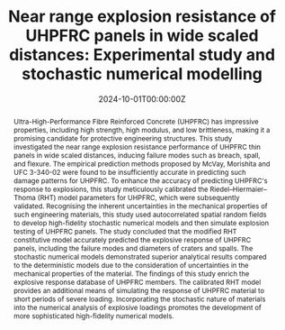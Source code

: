 ---
title: "Near range explosion resistance of UHPFRC panels in wide scaled distances: Experimental study and stochastic numerical modelling"
authors:
- yinxing
- Qinghua Li*
- Qingmin Wang
- Bokun Chen
- Shilang Xu
# author_notes:
# - "Equal contribution"
# - "Equal contribution"
date: "2024-10-01T00:00:00Z"

# Publication type.
# Accepts a single type but formatted as a YAML list (for Hugo requirements).
# Enter a publication type from the CSL standard.
publication_types: ["article-journal"]

# Publication name and optional abbreviated publication name.
publication: "***International Journal of Impact Engineering***, 192, 105028"

abstract: Ultra-High-Performance Fibre Reinforced Concrete (UHPFRC) has impressive properties, including high strength, high modulus, and low brittleness, making it a promising candidate for protective engineering structures. This study investigated the near range explosion resistance performance of UHPFRC thin panels in wide scaled distances, inducing failure modes such as breach, spall, and flexure. The empirical prediction methods proposed by McVay, Morishita and UFC 3-340-02 were found to be insufficiently accurate in predicting such damage patterns for UHPFRC. To enhance the accuracy of predicting UHPFRC's response to explosions, this study meticulously calibrated the Riedel–Hiermaier–Thoma (RHT) model parameters for UHPFRC, which were subsequently validated. Recognising the inherent uncertainties in the mechanical properties of such engineering materials, this study used autocorrelated spatial random fields to develop high-fidelity stochastic numerical models and then simulate explosion testing of UHPFRC panels. The study concluded that the modified RHT constitutive model accurately predicted the explosive response of UHPFRC panels, including the failure modes and diameters of craters and spalls. The stochastic numerical models demonstrated superior analytical results compared to the deterministic models due to the consideration of uncertainties in the mechanical properties of the material. The findings of this study enrich the explosive response database of UHPFRC members. The calibrated RHT model provides an additional means of simulating the response of UHPFRC material to short periods of severe loading. Incorporating the stochastic nature of materials into the numerical analysis of explosive loadings promotes the development of more sophisticated high-fidelity numerical models.

tags:
- Explosion Protection
- UHPFRC
featured: ture

links:
  # - type: pdf
  #   url: http://arxiv.org/pdf/1512.04133v1
  # - type: code
  #   url: https://github.com/HugoBlox/hugo-blox-builder
  # - type: dataset
  #   url: ""
  # - type: poster
  #   url: ""
  # - type: project
  #   url: ""
  # - type: slides
  #   url: https://www.slideshare.net/
  - type: doi
    url: "https://doi.org/10.1016/j.ijimpeng.2024.105028"
  # - type: video
  #   url: ""

# Featured image
# To use, add an image named `featured.jpg/png` to your page's folder. 
image:
  caption: 'Image credit: [**Unsplash**](https://unsplash.com/photos/jdD8gXaTZsc)'
  focal_point: ""
  preview_only: false

# Associated Projects (optional).
#   Associate this publication with one or more of your projects.
#   Simply enter your project's folder or file name without extension.
#   E.g. `internal-project` references `content/project/internal-project/index.md`.
#   Otherwise, set `projects: []`.
projects: []

# Slides (optional).
#   Associate this publication with Markdown slides.
#   Simply enter your slide deck's filename without extension.
#   E.g. `slides: "example"` references `content/slides/example/index.md`.
#   Otherwise, set `slides: ""`.
slides: ""
---